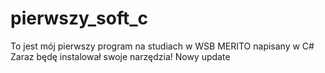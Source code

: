 # pierwszy_soft_c
To jest mój pierwszy program na studiach w WSB MERITO napisany w C#
Zaraz będę instalował swoje narzędzia!
Nowy update